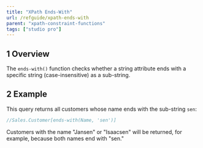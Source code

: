 ```yaml
---
title: "XPath Ends-With"
url: /refguide/xpath-ends-with
parent: "xpath-constraint-functions"
tags: ["studio pro"]
---
```


## 1 Overview

The `ends-with()` function checks whether a string attribute ends with a specific string (case-insensitive) as a sub-string.

## 2 Example

This query returns all customers whose name ends with the sub-string `sen`:

```java
//Sales.Customer[ends-with(Name, 'sen')]
```

Customers with the name "Jansen" or "Isaacsen" will be returned, for example, because both names end with "sen."

